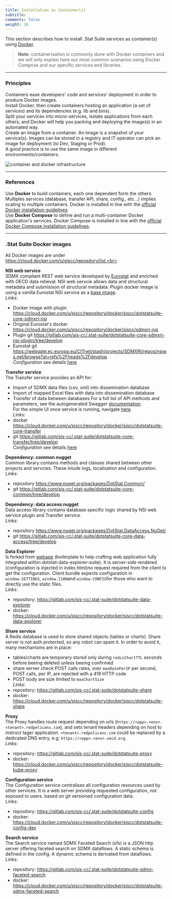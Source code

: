 ```yaml
---
title: Installation as Container(s)
subtitle: 
comments: false
weight: 26
---
```


This section describes how to install .Stat Suite services as container(s) using [Docker](https://www.docker.com/).<br>

> **Note**: containerisation is commonly done with Docker containers and we will only explain here our most common scenarios using Docker Compose and our specific services and libraries.

---

### Principles

Containers ease developers' code and services' deployment in order to produce Docker images.<br>
Install Docker, then create containers hosting an application (a set of services) and its dependencies (e.g. lib and bins).<br>
Split your services into micro-services, isolate applications from each others, and Docker will help you packing and deploying the image(s) in an automated way.<br>
Create an image from a container. An image is a snapshot of your service(s). Images can be stored in a registry and IT operator can pick an image for deployment (to Dev, Staging or Prod).<br>
A good practice is to use the same image in different environments/containers.<br>

![container and docker infrastructure](/images/container-docker-infrastructure.png)

---

### References

Use **Docker** to build containers, each one dependent form the others. Multiples services (database, transfer API, share, config., etc...) implies scaling to multiple containers. Docker is installed in line with the [official Docker installation guidelines](https://docs.docker.com/install/overview/).<br>
Use **Docker Compose** to define and run a multi-container Docker application's services. Docker Compose is installed in line with the [official Docker Compose installation guidelines](https://docs.docker.com/compose/install/).<br>

---

### .Stat Suite Docker images

All Docker images are under https://cloud.docker.com/u/siscc/repository/list.<br>

**NSI web service**<br>
SDMX compliant REST web service developed by [Eurostat](https://webgate.ec.europa.eu/CITnet/stash/projects/SDMXRI/repos/nsiws.net/browse/README.md?at=refs%2Fheads%2Fdevelop) and enriched with OECD data retieval. NSI web servcie allows data and structural metadata and submisison of structural metadata. Plugin docker image is using a vanilla Eurostat NSI service as a [base image](https://cloud.docker.com/u/siscc/repository/docker/siscc/sdmxri-nsi).<br>
*Links*:<br>
- Docker image with plugin https://cloud.docker.com/u/siscc/repository/docker/siscc/dotstatsuite-core-sdmxri-nsi<br>
- Original Eurostat's docker https://cloud.docker.com/u/siscc/repository/docker/siscc/sdmxri-nsi<br>
- Plugin git https://gitlab.com/sis-cc/.stat-suite/dotstatsuite-core-sdmxri-nsi-plugin/tree/develop<br>
- Eurostat git https://webgate.ec.europa.eu/CITnet/stash/projects/SDMXRI/repos/nsiws.net/browse?at=refs%2Fheads%2Fdevelop<br>
*Configuration* see details [here](https://gitlab.com/snippets/1851148#configuration)

**Transfer service**<br>
The Transfer service provides an API for:<br>
- Import of SDMX data files (csv, xml) into dissemination database<br>
- Import of mapped Excel files with data into dissemination database<br>
- Transfer of data between databases
For a full list of API methods and parameters, see the autogenerated Swagger [documentation](http://transfer-service-url/swagger/v1.0/swagger.json).<br>
For the simple UI once service is running, navigate [here](http://transfer-service-url/swagger).<br>
*Links*:<br>
- docker https://cloud.docker.com/u/siscc/repository/docker/siscc/dotstatsuite-core-transfer<br>
- git https://gitlab.com/sis-cc/.stat-suite/dotstatsuite-core-transfer/tree/develop<br>
*Configuration* see details [here](https://gitlab.com/snippets/1851148#configuration-1)

**Dependency: common nugget**<br>
Common library contains methods and classes shared between other projects and servcies. These inlude logs, localisation and configuration.<br>
*Links*:<br>
- repository https://www.nuget.org/packages/DotStat.Common/<br>
- git https://gitlab.com/sis-cc/.stat-suite/dotstatsuite-core-common/tree/develop

**Dependency: data access nugget**<br>
Data access library contains database specific logic shared by NSI web service plugin and Transfer service.<br>
*Links*:<br>
- repository https://www.nuget.org/packages/DotStat.DataAccess.NuGet/<br>
- git https://gitlab.com/sis-cc/.stat-suite/dotstatsuite-core-data-access/tree/develop

**Data Explorer**<br>
Is forked from [webapp](https://gitlab.com/sis-cc/.stat-suite/dotstatsuite-webapp) (boilerplate to help crafting web application fully integrated within dotstat-data-explorer-suite). It is server-side rendered (configuration is injected in index.html)no request required from the client to get the configuration. Client bundle expects configuration in `window.SETTINGS`, `window.I18N`and `window.CONFIG`for those who want to directly use the static files.<br>
*Links*:<br>
- repository: https://gitlab.com/sis-cc/.stat-suite/dotstatsuite-data-explorer<br>
- docker: https://cloud.docker.com/u/siscc/repository/docker/siscc/dotstatsuite-data-explorer

**Share service**<br>
A Redis database is used to store shared objects (tables or charts). Share server is not auth protected, so any robot can spam it. In order to avoid it, many mechanisms are in place:<br>
- tables/charts are temporary stored only during `redisChartTTL` seconds before beeing deleted unless beeing confirmed<br>
- share server check POST calls rates, over `maxRatePerIP` per second, POST calls, per IP, are rejected with a 419 HTTP code<br>
- POST body are size limited to `maxChartSize` <br>
*Links*:<br>
- repository: https://gitlab.com/sis-cc/.stat-suite/dotstatsuite-share<br>
- docker: https://cloud.docker.com/u/siscc/repository/docker/siscc/dotstatsuite-share

**Proxy**<br>
The Proxy handles route request depending on urls (`https://<app>.<env>.<tenant>.redpelicans.com`), and sets tenant headers depending on host to instruct tager application. `<tenant>.redpelicans.com` could be replaced by a dedicated DNS entry, e.g. `https://<app>.<env>.oecd.org`.<br>
*Links*:<br>
- repository: https://gitlab.com/sis-cc/.stat-suite/dotstatsuite-proxy<br>
- docker: https://cloud.docker.com/u/siscc/repository/docker/siscc/dotstatsuite-kube-proxy

**Configuration service**<br>
The Configuration service centralises all configuration resources used by other services. It is a web server providing requested configuration, not exposed to users. based on git versioned configuration data.<br>
*Links*:<br>
- repository: https://gitlab.com/sis-cc/.stat-suite/dotstatsuite-config<br>
- docker: https://cloud.docker.com/u/siscc/repository/docker/siscc/dotstatsuite-config-dev

**Search service**<br>
The Search service named SDMX Faceted Search (sfs) is a JSON http server offering faceted search on SDMX dataflows. A static schema is defined in the config. A dynamic schema is derivated from dataflows.<br>
*Links*:<br>
- repository: https://gitlab.com/sis-cc/.stat-suite/dotstatsuite-sdmx-faceted-search<br>
- docker: https://cloud.docker.com/u/siscc/repository/docker/siscc/dotstatsuite-sdmx-faceted-search